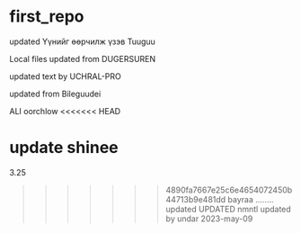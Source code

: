 # first_repo

updated Үүнийг өөрчилж үзэв Tuuguu

Local files updated from DUGERSUREN

updated text by UCHRAL-PRO

updated from Bileguudei

ALI oorchlow
<<<<<<< HEAD

update shinee
=======
3.25
>>>>>>> 4890fa7667e25c6e4654072450b44713b9e481dd
bayraa ........
updated
UPDATED nmntl
updated by undar 2023-may-09